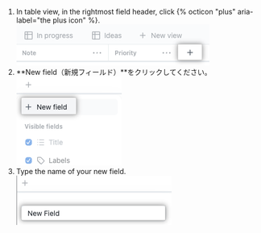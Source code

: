 1. In table view, in the rightmost field header, click {% octicon "plus" aria-label="the plus icon" %}. ![Screenshot showing new field button](/assets/images/help/projects-v2/new-field-button.png)
1. **New field（新規フィールド）**をクリックしてください。 ![Screenshot showing new field menu item](/assets/images/help/projects-v2/new-field-menu-item.png)
1. Type the name of your new field. ![Screenshot showing the field name](/assets/images/help/projects-v2/new-field-name.png)